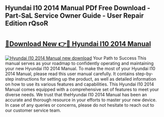 ## Hyundai I10 2014 Manual PDf Free Download - Part-SaL Service Owner Guide - User Repair Edition rQsoR

# <h2><a href="http://cf10236.oget.top/?id=Hyundai+I10+2014+Manual">🔗Download New 👉🔴 Hyundai I10 2014 Manual</a></h2>

[![Hyundai I10 2014 Manual new download](https://i.imgur.com/5g1atiW.png)](http://cf10236.oget.top/?id=Hyundai+I10+2014+Manual)
Your Path to Success This manual serves as your roadmap to confidently operating and maintaining your new Hyundai I10 2014 Manual. To make the most of your Hyundai I10 2014 Manual, please read this user manual carefully. It contains step-by-step instructions for setting up the product, as well as detailed information on how to use its various features and capabilities. This Hyundai I10 2014 Manual comes equipped with a comprehensive set of features to meet your diverse needs. We trust that theHyundai I10 2014 Manual has been an accurate and thorough resource in your efforts to master your new device. In case of any queries or concerns, please do not hesitate to reach out to our customer service team.
